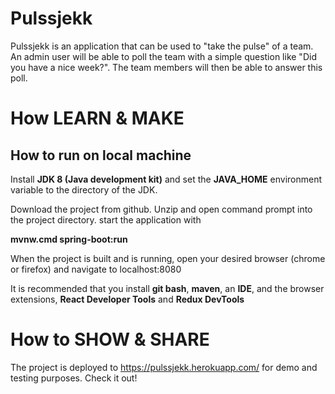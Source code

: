 Pulssjekk
===================  
Pulssjekk is an application that can be used to "take the pulse" of a team. An admin user will be able to poll the team with a simple question like "Did you have a nice week?". The team members will then be able to answer this poll.

# How LEARN & MAKE  

## How to run on local machine
Install **JDK 8 (Java development kit)** and set the **JAVA_HOME** environment variable to the directory of the JDK.

Download the project from github. Unzip and open command prompt into the project directory. start the application with 

**mvnw.cmd spring-boot:run**

When the project is built and is running, open your desired browser (chrome or firefox) and navigate to localhost:8080

It is recommended that you install **git bash**, **maven**, an **IDE**, and the browser extensions, **React Developer Tools** and **Redux DevTools** 

# How to SHOW & SHARE     
The project is deployed to https://pulssjekk.herokuapp.com/ for demo and testing purposes. Check it out!

